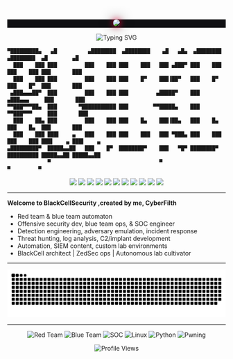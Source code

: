 <p align="center" style="background-color:#101013;">
  <img src="file:///home/cxb3rf1lth/Pictures/20250801_1515_Cyber%20Owl%20Vigilance_remix_01k1k37kdresza0tej3vwdct7p.gif" style="border-radius:12px;box-shadow:0 0 15px #FF003C,0 0 30px #18181c;" />
</p>

<p align="center">
  <img src="https://readme-typing-svg.demolab.com?font=Fira+Mono&size=32&pause=1500&color=FF003C&center=true&vCenter=true&width=900&lines=Welcome+to+BlackCell+Security!;Red+Teamer+%7C+Blue+Teamer+%7C+Innovator;Automate.+Exploit.+Defend.;root%40cxb3rfilth%3A~%23+Hack+the+Planet" alt="Typing SVG" />
</p>

```                                                                                                  
▀█████████▄   ▄█          ▄████████  ▄████████    ▄█   ▄█▄  ▄████████    ▄████████  ▄█        ▄█       
  ███    ███ ███         ███    ███ ███    ███   ███ ▄███▀ ███    ███   ███    ███ ███       ███       
  ███    ███ ███         ███    ███ ███    █▀    ███▐██▀   ███    █▀    ███    █▀  ███       ███       
 ▄███▄▄▄██▀  ███         ███    ███ ███         ▄█████▀    ███         ▄███▄▄▄     ███       ███       
▀▀███▀▀▀██▄  ███       ▀███████████ ███        ▀▀█████▄    ███        ▀▀███▀▀▀     ███       ███       
  ███    ██▄ ███         ███    ███ ███    █▄    ███▐██▄   ███    █▄    ███    █▄  ███       ███         
  ███    ███ ███▌    ▄   ███    ███ ███    ███   ███ ▀███▄ ███    ███   ███    ███ ███▌    ▄ ███▌    ▄ 
▄█████████▀  █████▄▄██   ███    █▀  ████████▀    ███   ▀█▀ ████████▀    ██████████ █████▄▄██ █████▄▄██ 
             ▀                                   ▀                                 ▀         ▀               
```
<p align="center">
  <img src="https://img.shields.io/badge/Python-18181c?style=for-the-badge&logo=python&logoColor=FF003C"/>
  <img src="https://img.shields.io/badge/Bash-18181c?style=for-the-badge&logo=gnu-bash&logoColor=FF003C"/>
  <img src="https://img.shields.io/badge/JavaScript-18181c?style=for-the-badge&logo=javascript&logoColor=FF003C"/>
  <img src="https://img.shields.io/badge/Linux-18181c?style=for-the-badge&logo=linux&logoColor=FF003C"/>
  <img src="https://img.shields.io/badge/Arch-18181c?style=for-the-badge&logo=arch-linux&logoColor=FF003C"/>
  <img src="https://img.shields.io/badge/PowerShell-18181c?style=for-the-badge&logo=powershell&logoColor=FF003C"/>
  <img src="https://img.shields.io/badge/Nmap-18181c?style=for-the-badge&logo=nmap&logoColor=FF003C"/>
  <img src="https://img.shields.io/badge/Wireshark-18181c?style=for-the-badge&logo=wireshark&logoColor=FF003C"/>
  <img src="https://img.shields.io/badge/Metasploit-18181c?style=for-the-badge&logo=metasploit&logoColor=FF003C"/>
  <img src="https://img.shields.io/badge/Networking-18181c?style=for-the-badge&logoColor=FF003C"/>
  <img src="https://img.shields.io/badge/Exploit%20Development-FF003C?style=for-the-badge&logoColor=18181c"/>
</p>

---

**Welcome to BlackCellSecurity ,created by me,  CyberFilth**
- Red team & blue team automaton  
- Offensive security dev, blue team ops, & SOC engineer  
- Detection engineering, adversary emulation, incident response  
- Threat hunting, log analysis, C2/implant development  
- Automation, SIEM content, custom lab environments  
- BlackCell architect | ZedSec ops | Autonomous lab cultivator
<!-- ===================== CONTACT ME ===================== -->

---

<p align="center">
  <img src="https://raw.githubusercontent.com/Platane/snk/output/github-contribution-grid-snake-dark.svg" alt="Contribution Snake Animation" style="max-width: 100%;" />
</p>

<!--🔥 Animated Snake Activity Graph (GitHub Contribution Snake) -->
---
<p align="center">
  <img src="https://img.shields.io/badge/Red--Team-%23FF5555?style=flat-square&logo=hackthebox&logoColor=white" alt="Red Team"/>
  <img src="https://img.shields.io/badge/Blue--Team-%23007ACC?style=flat-square&logo=defcon&logoColor=white" alt="Blue Team"/>
  <img src="https://img.shields.io/badge/SOC-Active-brightgreen?style=flat-square&logo=splunk&logoColor=white" alt="SOC"/>
  <img src="https://img.shields.io/badge/Linux-Friendly-yellow?logo=linux" alt="Linux"/>
  <img src="https://img.shields.io/badge/Python-3776AB?logo=python&logoColor=fff" alt="Python"/>
  <img src="https://img.shields.io/badge/Pwning-900C3F?logo=protonmail&logoColor=white" alt="Pwning"/>
</p>
<!-- Badge Display -->

<!--🌐 Visitor Counter -->
<p align="center">
  <img src="https://komarev.com/ghpvc/?username=cxb3rf1lth&style=flat-square&color=red" alt="Profile Views"/>
</p>


